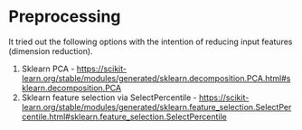 # Preprocessing
It tried out the following options with the intention of reducing input features (dimension reduction).

1. Sklearn PCA - https://scikit-learn.org/stable/modules/generated/sklearn.decomposition.PCA.html#sklearn.decomposition.PCA
2. Sklearn feature selection via SelectPercentile - https://scikit-learn.org/stable/modules/generated/sklearn.feature_selection.SelectPercentile.html#sklearn.feature_selection.SelectPercentile

